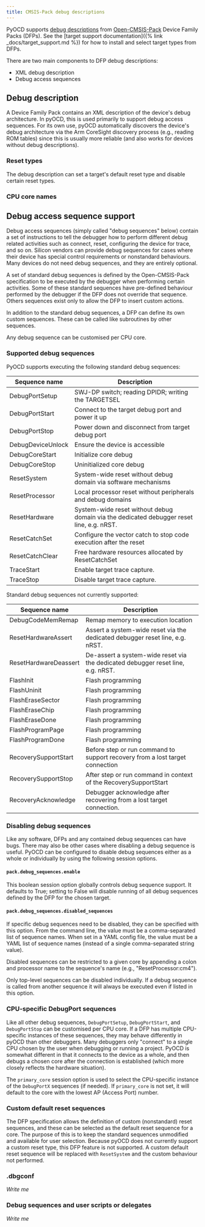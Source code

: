 ```yaml
---
title: CMSIS-Pack debug descriptions
---
```


PyOCD supports [debug descriptions](https://open-cmsis-pack.github.io/Open-CMSIS-Pack-Spec/main/html/coresight_setup.html) from [Open-CMSIS-Pack](https://open-cmsis-pack.github.io/Open-CMSIS-Pack-Spec/main/html/index.html) Device Family Packs (DFPs). See the [target support documentation]({% link _docs/target_support.md %}) for how to install and select target types from DFPs.

There are two main components to DFP debug descriptions:

- XML debug description
- Debug access sequences


## Debug description

A Device Family Pack contains an XML description of the device's debug architecture. In pyOCD, this is used primarily to support debug access sequences. For its own use, pyOCD automatically discovers the device's debug architecture via the Arm CoreSight discovery process (e.g., reading ROM tables) since this is usually more reliable (and also works for devices without debug descriptions).

### Reset types

The debug description can set a target's default reset type and disable certain reset types.

### CPU core names



## Debug access sequence support

Debug access sequences (simply called "debug sequences" below) contain a set of instructions to tell the debugger how to perform different debug related activities such as connect, reset, configuring the device for trace, and so on. Silicon vendors can provide debug sequences for cases where their device has special control requirements or nonstandard behaviours. Many devices do not need debug sequences, and they are entirely optional.

A set of standard debug sequences is defined by the Open-CMSIS-Pack specification to be executed by the debugger when performing certain activities. Some of these standard sequences have pre-defined behaviour performed by the debugger if the DFP does not override that sequence. Others sequences exist only to allow the DFP to insert custom actions.

In addition to the standard debug sequences, a DFP can define its own custom sequences. These can be called like subroutines by other sequences.

Any debug sequence can be customised per CPU core.


### Supported debug sequences

PyOCD supports executing the following standard debug sequences:

Sequence name         | Description
----------------------|------------------------------------------------------
DebugPortSetup        | SWJ-DP switch; reading DPIDR; writing the TARGETSEL
DebugPortStart        | Connect to the target debug port and power it up
DebugPortStop         | Power down and disconnect from target debug port
DebugDeviceUnlock     | Ensure the device is accessible
DebugCoreStart        | Initialize core debug
DebugCoreStop         | Uninitialized core debug
ResetSystem           | System-wide reset without debug domain via software mechanisms
ResetProcessor        | Local processor reset without peripherals and debug domains
ResetHardware         | System-wide reset without debug domain via the dedicated debugger reset line, e.g. nRST.
ResetCatchSet         | Configure the vector catch to stop code execution after the reset
ResetCatchClear       | Free hardware resources allocated by ResetCatchSet
TraceStart            | Enable target trace capture.
TraceStop             | Disable target trace capture.

Standard debug sequences not currently supported:

Sequence name         | Description
----------------------|------------------------------------------------------
DebugCodeMemRemap     | Remap memory to execution location
ResetHardwareAssert   | Assert a system-wide reset via the dedicated debugger reset line, e.g. nRST.
ResetHardwareDeassert | De-assert a system-wide reset via the dedicated debugger reset line, e.g. nRST.
FlashInit             | Flash programming
FlashUninit           | Flash programming
FlashEraseSector      | Flash programming
FlashEraseChip        | Flash programming
FlashEraseDone        | Flash programming
FlashProgramPage      | Flash programming
FlashProgramDone      | Flash programming
RecoverySupportStart  | Before step or run command to support recovery from a lost target connection
RecoverySupportStop   | After step or run command in context of the RecoverySupportStart
RecoveryAcknowledge   | Debugger acknowledge after recovering from a lost target connection.


### Disabling debug sequences

Like any software, DFPs and any contained debug sequences can have bugs. There may also be other cases where disabling a debug sequence is useful. PyOCD can be configured to disable debug sequences either as a whole or individually by using the following session options.

#### `pack.debug_sequences.enable`
This boolean session option globally controls debug sequence support. It defaults to True; setting to False will disable running of all debug sequences defined by the DFP for the chosen target.

#### `pack.debug_sequences.disabled_sequences`

If specific debug sequences need to be disabled, they can be specified with this option. From the command line, the value must be a comma-separated list of sequence names. When set in a YAML config file, the value must be a YAML list of sequence names (instead of a single comma-separated string value).

Disabled sequences can be restricted to a given core by appending a colon and processor name to the sequence's name (e.g., "ResetProcessor:cm4").

Only top-level sequences can be disabled individually. If a debug sequence is called from another sequence it will always be executed even if listed in this option.


### CPU-specific DebugPort sequences

Like all other debug sequences, `DebugPortSetup`, `DebugPortStart`, and `DebugPortStop` can be customised per CPU core. If a DFP has multiple CPU-specific instances of these sequences, they may behave differently in pyOCD than other debuggers. Many debuggers only "connect" to a single CPU chosen by the user when debugging or running a project. PyOCD is somewhat different in that it connects to the device as a whole, and then debugs a chosen core after the connection is established (which more closely reflects the hardware situation).

The `primary_core` session option is used to select the CPU-specific instance of the `DebugPortX` sequences (if needed). If `primary_core` is not set, it will default to the core with the lowest AP (Access Port) number.


### Custom default reset sequences

The DFP specification allows the definition of custom (nonstandard) reset sequences, and these can be selected as the default reset sequence for a core. The purpose of this is to keep the standard sequences unmodified and available for user selection. Because pyOCD does not currently support a custom reset type, this DFP feature is not supported. A custom default reset sequence will be replaced with `ResetSystem` and the custom behaviour not performed.

### .dbgconf

*Write me*

### Debug sequences and user scripts or delegates

*Write me*




